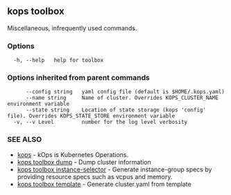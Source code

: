 
<!--- This file is automatically generated by make gen-cli-docs; changes should be made in the go CLI command code (under cmd/kops) -->

## kops toolbox

Miscellaneous, infrequently used commands.

### Options

```
  -h, --help   help for toolbox
```

### Options inherited from parent commands

```
      --config string   yaml config file (default is $HOME/.kops.yaml)
      --name string     Name of cluster. Overrides KOPS_CLUSTER_NAME environment variable
      --state string    Location of state storage (kops 'config' file). Overrides KOPS_STATE_STORE environment variable
  -v, --v Level         number for the log level verbosity
```

### SEE ALSO

* [kops](kops.md)	 - kOps is Kubernetes Operations.
* [kops toolbox dump](kops_toolbox_dump.md)	 - Dump cluster information
* [kops toolbox instance-selector](kops_toolbox_instance-selector.md)	 - Generate instance-group specs by providing resource specs such as vcpus and memory.
* [kops toolbox template](kops_toolbox_template.md)	 - Generate cluster.yaml from template

